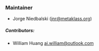 ### Maintainer

* Jorge Niedbalski (<jnr@metaklass.org>)

##### Contributors:

* William Huang <ai.william@outlook.com>
